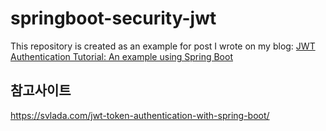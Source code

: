 # springboot-security-jwt

This repository is created as an example for post I wrote on my blog: [JWT Authentication Tutorial: An example using Spring Boot](http://svlada.com/jwt-token-authentication-with-spring-boot/)


## 참고사이트
https://svlada.com/jwt-token-authentication-with-spring-boot/